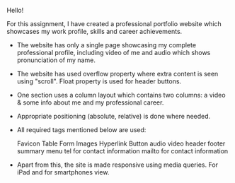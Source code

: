Hello!

For this assignment, I have created a professional portfolio website which showcases my work profile, skills and career achievements.

- The website has only a single page showcasing my complete professional profile, including video of me and audio which shows pronunciation of my name.
- The website has used overflow property where extra content is seen using "scroll". Float property is used for header buttons.
- One section uses a column layout which contains two columns: a video & some info about me and my professional career.
- Appropriate positioning (absolute, relative) is done where needed.
- All required tags mentioned below are used:

    Favicon
    Table
    Form
    Images
    Hyperlink
    Button
    audio
    video
    header
    footer
    summary
    menu
    tel for contact information
    mailto for contact information

- Apart from this, the site is made responsive using media queries. For iPad and for smartphones view.